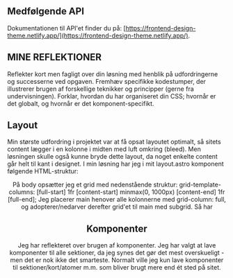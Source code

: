 ## Medfølgende API

Dokumentationen til API'et finder du på: [https://frontend-design-theme.netlify.app/](https://frontend-design-theme.netlify.app/).

## MINE REFLEKTIONER

Reflekter kort men fagligt over din løsning med henblik på udfordringerne og successerne ved opgaven.
Fremhæv specifikke kodestumper, der illustrerer brugen af forskellige teknikker og principper (gerne fra undervisningen).
Forklar, hvordan du har organiseret din CSS; hvornår er det globalt, og hvornår er det komponent-specifikt.

## Layout

Min største udfordring i projektet var at få opsat layoutet optimalt, så sitets content lægger i en kolonne i midten med luft omkring (bleed). Men løsningen skulle også kunne bryde dette layout, da noget enkelte content går helt til kant i designet. I min løsning har jeg i mit layout.astro komponent følgende HTML-struktur:

<body>
<Header>
<main>
<slot>
</main>
<Footer>
</body>
På body opsætter jeg et grid med nedenstående struktur:
grid-template-columns: [full-start] 1fr [content-start] minmax(0, 1000px) [content-end] 1fr [full-end];
Jeg placerer main henover alle kolonnerne med grid-column: full, og adopterer/nedarver derefter grid'et til main med subgrid.
Så har

## Komponenter

Jeg har reflekteret over brugen af komponenter. Jeg har valgt at lave komponenter til alle sektioner, da jeg synes det gør det mest overskueligt - men det er nok ikke det smarteste.
Normalt ville jeg kun lave komponenter til sektioner/kort/atomer m.m. som bliver brugt mere end ét sted på sitet.
